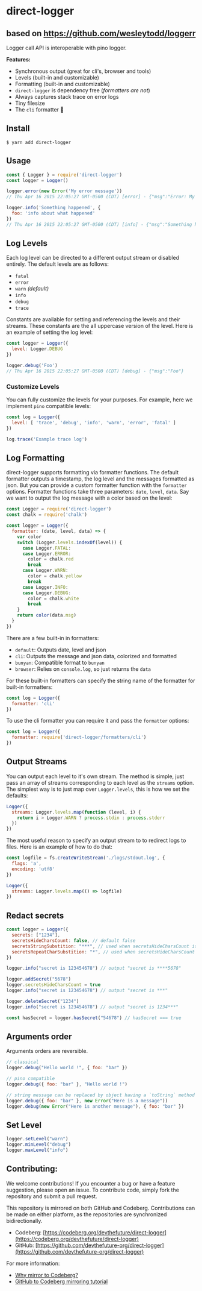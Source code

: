# direct-logger

## based on https://github.com/wesleytodd/loggerr

Logger call API is interoperable with pino logger.

**Features:**

- Synchronous output (great for cli's, browser and tools)
- Levels (built-in and customizable)
- Formatting (built-in and customizable)
- `direct-logger` is dependency free (*formatters are not*)
- Always captures stack trace on error logs
- Tiny filesize
- The `cli` formatter 🚀

## Install

```
$ yarn add direct-logger
```

## Usage

```javascript
const { Logger } = require('direct-logger')
const logger = Logger()

logger.error(new Error('My error message'))
// Thu Apr 16 2015 22:05:27 GMT-0500 (CDT) [error] - {"msg":"Error: My error message\n<STACK TRACE>"}

logger.info('Something happened', {
  foo: 'info about what happened'
})
// Thu Apr 16 2015 22:05:27 GMT-0500 (CDT) [info] - {"msg":"Something happened","foo":"info about what happened"}
```

## Log Levels

Each log level can be directed to a different output stream
or disabled entirely. The default levels are as follows:

- `fatal`
- `error`
- `warn` *(default)*
- `info`
- `debug`
- `trace`

Constants are available for setting and referencing the levels and
their streams. These constants are the all uppercase version of the
level.  Here is an example of setting the log level:

```javascript
const logger = Logger({
  level: Logger.DEBUG
})

logger.debug('Foo')
// Thu Apr 16 2015 22:05:27 GMT-0500 (CDT) [debug] - {"msg":"Foo"}
```

### Customize Levels

You can fully customize the levels for your purposes. For example, here
we implement `pino` compatible levels:

```javascript
const log = Logger({
  level: [ 'trace', 'debug', 'info', 'warn', 'error', 'fatal' ]
})

log.trace('Example trace log')
```

## Log Formatting

direct-logger supports formatting via formatter functions. The default
formatter outputs a timestamp, the log level and the messages formatted
as json. But you can provide a custom formatter function with the `formatter`
options. Formatter functions take three parameters: `date`, `level`, `data`.
Say we want to output the log message with a color based on the level:

```javascript
const Logger = require('direct-logger')
const chalk = require('chalk')

const logger = Logger({
  formatter: (date, level, data) => {
    var color
    switch (Logger.levels.indexOf(level)) {
      case Logger.FATAL:
      case Logger.ERROR:
        color = chalk.red
        break
      case Logger.WARN:
        color = chalk.yellow
        break
      case Logger.INFO:
      case Logger.DEBUG:
        color = chalk.white
        break
    }
    return color(data.msg)
  }
})
```

There are a few built-in in formatters:

- `default`: Outputs date, level and json
- `cli`: Outputs the message and json data, colorized and formatted
- `bunyan`: Compatible format to `bunyan`
- `browser`: Relies on `console.log`, so just returns the `data`

For these built-in formatters can specify the string name of the formatter for built-in formatters:

```javascript
const log = Logger({
  formatter: 'cli'
})
```

To use the cli formatter you can require it and pass the `formatter` options:

```javascript
const log = Logger({
  formatter: require('direct-logger/formatters/cli')
})
```

## Output Streams

You can output each level to it's own stream. The method is simple, just pass an
array of streams corresponding to each level as the `streams` option. The simplest
way is to just map over `Logger.levels`, this is how we set the defaults:

```javascript
Logger({
  streams: Logger.levels.map(function (level, i) {
    return i > Logger.WARN ? process.stdin : process.stderr
  })
})
```

The most useful reason to specify an output stream to to redirect logs to files.
Here is an example of how to do that:

```javascript
const logfile = fs.createWriteStream('./logs/stdout.log', {
  flags: 'a',
  encoding: 'utf8'
})

Logger({
  streams: Logger.levels.map(() => logfile)
})
```

## Redact secrets

```javascript
const logger = Logger({
  secrets: ["1234"],
  secretsHideCharsCount: false, // default false
  secretsStringSubstition: "***", // used when secretsHideCharsCount is true
  secretsRepeatCharSubstition: "*", // used when secretsHideCharsCount is false
})

logger.info("secret is 123454678") // output "secret is ****5678"

logger.addSecret("5678")
logger.secretsHideCharsCount = true
logger.info("secret is 123454678") // output "secret is ***"

logger.deleteSecret("1234")
logger.info("secret is 123454678") // output "secret is 1234***"

const hasSecret = logger.hasSecret("54678") // hasSecret === true
```

## Arguments order

Arguments orders are reversible.

```javascript
// classical
logger.debug("Hello world !", { foo: "bar" })

// pino compatible
logger.debug({ foo: "bar" }, "Hello world !")

// string message can be replaced by object having a `toString` method
logger.debug({ foo: "bar" }, new Error("Here is a message"))
logger.debug(new Error("Here is another message"), { foo: "bar" })
```

## Set Level

```javascript
logger.setLevel("warn")
logger.minLevel("debug")
logger.maxLevel("info")
```

## Contributing:

We welcome contributions! If you encounter a bug or have a feature suggestion, please open an issue. To contribute code, simply fork the repository and submit a pull request.

This repository is mirrored on both GitHub and Codeberg. Contributions can be made on either platform, as the repositories are synchronized bidirectionally. 
- Codeberg: [https://codeberg.org/devthefuture/direct-logger](https://codeberg.org/devthefuture/direct-logger)
- GitHub: [https://github.com/devthefuture-org/direct-logger](https://github.com/devthefuture-org/direct-logger)

For more information:
- [Why mirror to Codeberg?](https://codeberg.org/Recommendations/Mirror_to_Codeberg#why-should-we-mirror-to-codeberg)
- [GitHub to Codeberg mirroring tutorial](https://codeberg.org/Recommendations/Mirror_to_Codeberg#github-codeberg-mirroring-tutorial)
